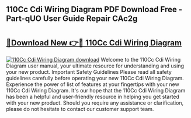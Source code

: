 ## 110Cc Cdi Wiring Diagram PDF Download Free - Part-qUO User Guide Repair CAc2g

# <h2><a href="http://dfoyme.blite.top/?on=110Cc+Cdi+Wiring+Diagram">🔗Download New 👉🔴 110Cc Cdi Wiring Diagram</a></h2>

[![110Cc Cdi Wiring Diagram download](https://i.imgur.com/lujVjoI.png)](http://dfoyme.blite.top/?on=110Cc+Cdi+Wiring+Diagram)
Welcome to the 110Cc Cdi Wiring Diagram user manual, your ultimate resource for understanding and using your new product. Important Safety Guidelines Please read all safety guidelines carefully before operating your new 110Cc Cdi Wiring Diagram. Experience the power of list of features at your fingertips with your new 110Cc Cdi Wiring Diagram. It's our hope that the 110Cc Cdi Wiring Diagram has been a helpful and user-friendly resource in helping you get started with your new product. Should you require any assistance or clarification, please do not hesitate to contact our customer support team.
